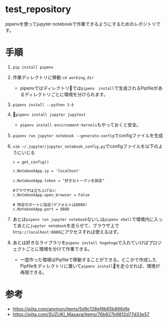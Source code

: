 # test_repository
pipenvを使ってjupyter notebookで作業できるようにするためのレポジトリです。

#  手順
1. `pip install pipenv`
2. 作業ディレクトリに移動 `cd working_dir` 
    - pipenvではディレクトリでは`pipenv　install`で生成されるPipfileがあるディレクトリごとに環境を分けられます。
2. `pipenv install --python 3.6`
3. `pipenv install jupyter jupytext`  
    -  `pipenv install environment-kernels`もやっておくと安全。
4. `pipenv run jupyter notebook --generate-config`でconfigファイルを生成
5. `vim ~/.jupyter/jupyter_notebook_config.py`でconfigファイルを以下のようにいじる  
    ```
    c = get_config()

    c.NotebookApp.ip = 'localhost'

    c.NotebookApp.token = "好きなトークンを設定"

    #ブラウザは立ち上げない
    c.NotebookApp.open_browser = False

    # 特定のポートに指定(デフォルトは8888)
    c.NotebookApp.port = 8888
    ```
6. あとは`pipenv run jupyter notebook`ないしは`pipenv shell`で環境内に入ってあとに`jupyter notebook`を走らせて、ブラウザ上で`http://localhost:8888`にアクセスすれば使えるはず。

7. あとは好きなライブラリを`pipenv install hogehoge`で入れていけばプロジェクトごとに環境を分けて作業できる。
    - 一度作った環境はPipfileで移動することができる。どこかで作成したPipfileをディレクトリに置いて`pipenv install`を走らせれば、環境が再現できる。


# 参考
- https://qiita.com/anvinon/items/5d9c128ef8b65b866dfe
- https://qiita.com/SUZUKI_Masaya/items/76b927b9812d77d33e57
